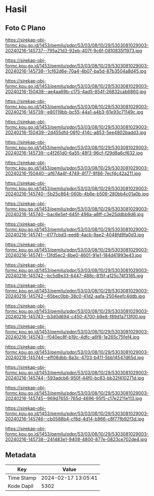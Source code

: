 # Hasil

## Foto C Plano

https://sirekap-obj-formc.kpu.go.id/1453/pemilu/pdpr/53/03/08/10/29/5303081029003-20240216-145737--795a21d3-92eb-407f-9c6f-0810835f1973.jpg

https://sirekap-obj-formc.kpu.go.id/1453/pemilu/pdpr/53/03/08/10/29/5303081029003-20240216-145738--1cf62d6e-70a4-4b07-ba5d-87b3504a8d45.jpg

https://sirekap-obj-formc.kpu.go.id/1453/pemilu/pdpr/53/03/08/10/29/5303081029003-20240216-150438--ae4aa69b-c175-4ad5-854f-26832cab6860.jpg

https://sirekap-obj-formc.kpu.go.id/1453/pemilu/pdpr/53/03/08/10/29/5303081029003-20240216-145739--e80119bb-bc55-44a1-a4b3-61e93c71149c.jpg

https://sirekap-obj-formc.kpu.go.id/1453/pemilu/pdpr/53/03/08/10/29/5303081029003-20240216-150439--2d455dfd-06f0-414c-a853-5ee4802badd3.jpg

https://sirekap-obj-formc.kpu.go.id/1453/pemilu/pdpr/53/03/08/10/29/5303081029003-20240216-145739--c4f261d0-6a55-48f3-96cf-f29d8a6cf632.jpg

https://sirekap-obj-formc.kpu.go.id/1453/pemilu/pdpr/53/03/08/10/29/5303081029003-20240216-150440--af674a4f-4749-4f77-8f86-7ecf4c42a211.jpg

https://sirekap-obj-formc.kpu.go.id/1453/pemilu/pdpr/53/03/08/10/29/5303081029003-20240216-145740--5b25c864-060b-4b6e-b508-280bb4c01a0b.jpg

https://sirekap-obj-formc.kpu.go.id/1453/pemilu/pdpr/53/03/08/10/29/5303081029003-20240216-145740--bac6e5ef-645f-496a-a8ff-c3e25ddbb9d6.jpg

https://sirekap-obj-formc.kpu.go.id/1453/pemilu/pdpr/53/03/08/10/29/5303081029003-20240216-145741--4177cbd3-eed8-4acb-9ae2-4048fd9fa0d3.jpg

https://sirekap-obj-formc.kpu.go.id/1453/pemilu/pdpr/53/03/08/10/29/5303081029003-20240216-145741--13fd5ec2-8be0-4601-91e1-184d41993e43.jpg

https://sirekap-obj-formc.kpu.go.id/1453/pemilu/pdpr/53/03/08/10/29/5303081029003-20240216-145742--bc5d8e33-6447-488c-815f-a125c74f3185.jpg

https://sirekap-obj-formc.kpu.go.id/1453/pemilu/pdpr/53/03/08/10/29/5303081029003-20240216-145742--65bec0bb-38c0-41d2-aafa-2504eefc4ddb.jpg

https://sirekap-obj-formc.kpu.go.id/1453/pemilu/pdpr/53/03/08/10/29/5303081029003-20240216-145743--b3d0d694-c450-4700-b9e8-f89d1a713f00.jpg

https://sirekap-obj-formc.kpu.go.id/1453/pemilu/pdpr/53/03/08/10/29/5303081029003-20240216-145743--f040ec8f-b19c-4dfc-a6f8-1e265c75fef4.jpg

https://sirekap-obj-formc.kpu.go.id/1453/pemilu/pdpr/53/03/08/10/29/5303081029003-20240216-145744--eff08dbb-8a3c-4703-b411-5bb14547d65d.jpg

https://sirekap-obj-formc.kpu.go.id/1453/pemilu/pdpr/53/03/08/10/29/5303081029003-20240216-145744--593adcb6-950f-44f0-bc83-bb32f410271d.jpg

https://sirekap-obj-formc.kpu.go.id/1453/pemilu/pdpr/53/03/08/10/29/5303081029003-20240216-145745--969d7655-765d-4696-95f5-c17e2211e113.jpg

https://sirekap-obj-formc.kpu.go.id/1453/pemilu/pdpr/53/03/08/10/29/5303081029003-20240216-145746--cb0588b4-cf8d-4d14-b966-c8f77fb92f3d.jpg

https://sirekap-obj-formc.kpu.go.id/1453/pemilu/pdpr/53/03/08/10/29/5303081029003-20240216-145738--241483e1-9408-4800-877e-0823ce702de4.jpg


## Metadata

| Key        | Value               |
| ---------- | ------------------- |
| Time Stamp | 2024-02-17 13:05:41 |
| Kode Dapil | 5302                |



